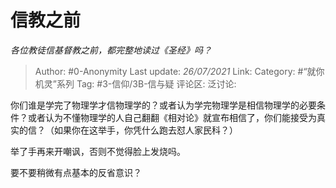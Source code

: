 # 信教之前
*各位教徒信基督教之前，都完整地读过《圣经》吗？*

> Author: #0-Anonymity
> Last update: *26/07/2021*
> Link:
> Category: #“就你机灵”系列
> Tag: #3-信仰/3B-信与疑
> 评论区:
> 泛讨论:

你们谁是学完了物理学才信物理学的？或者认为学完物理学是相信物理学的必要条件？或者认为不懂物理学的人自己翻翻《相对论》就宣布相信了，你们能接受为真实的信？（如果你在这举手，你凭什么跑去怼人家民科？）

举了手再来开嘲讽，否则不觉得脸上发烧吗。

要不要稍微有点基本的反省意识？

